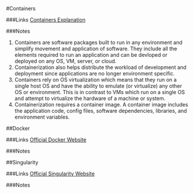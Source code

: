#Containers

###Links
[Containers Explanation](https://cloud.google.com/learn/what-are-containers)

###Notes
1. Containers are software packages built to run in any environment and simplify movement and application of software. They include all the elements required to run an application and can be devloped or deployed on any OS, VM, server, or cloud.
2. Containerization also helps distribute the workload of development and deployment since applications are no longer environment specific.
3. Containers rely on OS virtualization which means that they run on a single host OS and have the ability to emulate (or virtualize) any other OS or environment. This is in contrast to VMs which run on a single OS and attempt to virtualize the hardware of a machine or system.
4. Containerization requires a container image. A container image includes the application code, config files, software dependencies, libraries, and environment variables.

##Docker

###Links
[Official Docker Website](https://www.docker.com/)

###Notes

##Singularity

###Links
[Official Singularity Website](https://cloud.sylabs.io/)

###Notes

